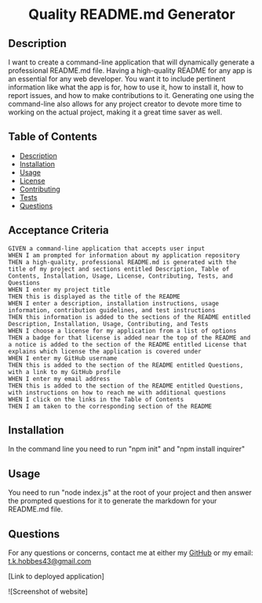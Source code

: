 <h1 align="center"> Quality README.md Generator </h1>

## Description

I want to create a command-line application that will dynamically generate a professional README.md file.  Having a high-quality README for any app is an essential for any web developer.  You want it to include pertinent information like what the app is for, how to use it, how to install it, how to report issues, and how to make contributions to it.  Generating one using the command-line also allows for any project creator to devote more time to working on the actual project, making it a great time saver as well.

## Table of Contents
- [Description](#description)
- [Installation](#installation)
- [Usage](#usage)
- [License](#license)
- [Contributing](#contributing)
- [Tests](#tests)
- [Questions](#questions)

## Acceptance Criteria
```
GIVEN a command-line application that accepts user input
WHEN I am prompted for information about my application repository
THEN a high-quality, professional README.md is generated with the title of my project and sections entitled Description, Table of Contents, Installation, Usage, License, Contributing, Tests, and Questions
WHEN I enter my project title
THEN this is displayed as the title of the README
WHEN I enter a description, installation instructions, usage information, contribution guidelines, and test instructions
THEN this information is added to the sections of the README entitled Description, Installation, Usage, Contributing, and Tests
WHEN I choose a license for my application from a list of options
THEN a badge for that license is added near the top of the README and a notice is added to the section of the README entitled License that explains which license the application is covered under
WHEN I enter my GitHub username
THEN this is added to the section of the README entitled Questions, with a link to my GitHub profile
WHEN I enter my email address
THEN this is added to the section of the README entitled Questions, with instructions on how to reach me with additional questions
WHEN I click on the links in the Table of Contents
THEN I am taken to the corresponding section of the README
```

## Installation
In the command line you need to run "npm init" and "npm install inquirer"

## Usage
You need to run "node index.js" at the root of your project and then answer the prompted questions for it to generate the markdown for your README.md file.

## Questions
For any questions or concerns, contact me at either my [GitHub](https://github.com/tkhobbes43)
or my email: t.k.hobbes43@gmail.com

[Link to deployed application]

![Screenshot of website]